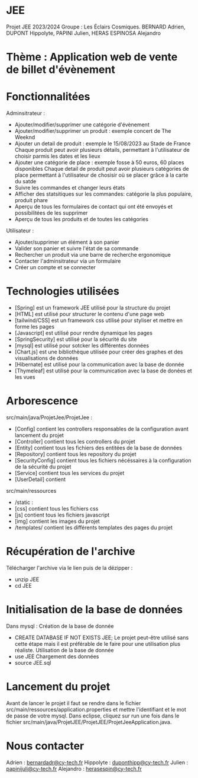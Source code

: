# JEE
Projet JEE 2023/2024 Groupe : Les Éclairs Cosmiques.
BERNARD Adrien, DUPONT Hippolyte, PAPINI Julien, HERAS ESPINOSA Alejandro

# Thème : Application web de vente de billet d'évènement

# Fonctionnalitées
Adminsitrateur :
 - Ajouter/modifier/supprimer une catégorie d'évènement
 - Ajouter/modifier/supprimer un produit : exemple concert de The Weeknd
 - Ajouter un detail de produit : exemple le 15/08/2023 au Stade de France
   Chaque produit peut avoir plusieurs détails, permettant à l'utilisateur de choisir parmis les dates et les lieux
 - Ajouter une catégorie de place : exemple fosse à 50 euros, 60 places disponibles
   Chaque detail de produit peut avoir plusieurs catégories de place permettant à l'utilisateur de chosisir où se placer grâce à la carte du satde
 - Suivre les commandes et changer leurs états
 - Afficher des statsitiques sur les commandes: catégorie la plus populaire, produit phare
 - Aperçu de tous les formulaires de contact qui ont été envoyés et possibilitées de les supprimer
 - Aperçu de tous les produits et de toutes les catégories
   
Utilisateur :
 - Ajouter/supprimer un élément à son panier
 - Valider son panier et suivre l'état de sa commande
 - Rechercher un produit via une barre de recherche ergonomique
 - Contacter l'adminsitrateur via un formulaire
 - Créer un compte et se connecter

# Technologies utilisées
- [Spring] est un framework JEE utilisé pour la structure du projet
- [HTML] est utilisé pour structurer le contenu d'une page web
- [tailwind/CSS] est un framework css utilisé pour styliser et mettre en forme les pages
- [Javascript] est utilisé pour rendre dynamique les pages
- [SpringSecurity] est utilisé pour la sécurité du site
- [mysql] est utilisé pour sotcker les différentes données 
- [Chart.js] est une bibliothèque utilisée pour créer des graphes et des visualisations de données
- [Hibernate] est utilisé pour la communication avec la base de donnée
- [Thymeleaf] est utilisé pour la communication avec la base de donées et les vues

# Arborescence

src/main/java/ProjetJee/ProjetJee : 
- [Config] contient les controllers responsables de la configuration avant lancement du projet
- [Controller] contient tous les controllers du projet
- [Entity] contient tous les fichiers des entitées de la base de données
- [Repository] contient tous les repository du projet
- [SecurityConfig] contient tous les fichiers nécéssaires à la configuration de la sécurité du projet
- [Service] contient tous les services du projet
- [UserDetail] contient
  
src/main/ressources
- /static :
 - [css] contient tous les fichiers css
 - [js] contient tous les fichiers javascript
 - [img] contient les images du projet
- /templates/ contient les différents templates des pages du projet

# Récupération de l'archive 
Télécharger l'archive via le lien puis de la dézipper :
- unzip JEE
- cd JEE

# Initialisation de la base de données
Dans mysql : 
Création de la base de donnée
- CREATE DATABASE IF NOT EXISTS JEE;
Le projet peut-être utilisé sans cette étape mais il est préférable de le faire pour une utilisation plus réaliste.
Utilisation de la base de donnée
- use JEE
Chargement des données
- source JEE.sql

# Lancement du projet
Avant de lancer le projet il faut se rendre dans le fichier src/main/ressources/application.properties et mettre l'identifiant et le mot de passe de votre mysql.
Dans eclipse, cliquez sur run une fois dans le fichier src/main/java/ProjetJEE/ProjetJEE/ProjetJeeApplication.java.

# Nous contacter

Adrien : bernardadr@cy-tech.fr
Hippolyte : duponthipp@cy-tech.fr
Julien : papinijuli@cy-tech.fr
Alejandro : herasespin@cy-tech.fr



